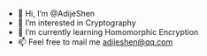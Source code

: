 - 👋 Hi, I’m @AdijeShen
- 👀 I’m interested in Cryptography
- 🌱 I’m currently learning Homomorphic Encryption
- 📫 Feel free to mail me adijeshen@qq.com

<!---
AdijeShen/AdijeShen is a ✨ special ✨ repository because its `README.md` (this file) appears on your GitHub profile.
You can click the Preview link to take a look at your changes.
--->
